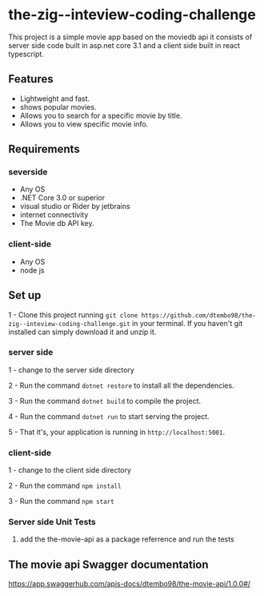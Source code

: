 # the-zig--inteview-coding-challenge

This project is a simple movie app based on the moviedb api it consists of server side code built in asp.net core 3.1 and a client side built in react typescript.
## Features

- Lightweight and fast.
- shows popular movies.
- Allows you to search for a specific movie by title.
- Allows you to view specific movie info.

## Requirements 
 ### severside

- Any OS
- .NET Core 3.0 or superior
- visual studio or Rider by jetbrains
- internet connectivity
- The Movie db API key.
### client-side
- Any OS
- node js

## Set up 

1 - Clone this project running `git clone https://github.com/dtembo98/the-zig--inteview-coding-challenge.git` in your terminal. If you haven't git installed can simply download it and unzip it.

### server side

1 - change to the server side directory 

2 - Run the command `dotnet restore` to install all the dependencies.

3 - Run the command `dotnet build` to compile the project.

4 - Run the command `dotnet run` to start serving the project.

5 - That it's, your application is running in `http://localhost:5001`.

### client-side 

1 - change to the client side directory 

2 - Run the command `npm install`

3 - Run the command `npm start`

### Server side Unit Tests

1. add the the-movie-api as a package referrence and run the tests

## The movie api Swagger documentation

https://app.swaggerhub.com/apis-docs/dtembo98/the-movie-api/1.0.0#/
